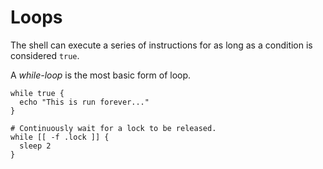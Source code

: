 # Loops

The shell can execute a series of instructions for as long as a condition is considered `true`.

A _while-loop_ is the most basic form of loop.

```pjsh
while true {
  echo "This is run forever..."
}
```

```pjsh
# Continuously wait for a lock to be released.
while [[ -f .lock ]] {
  sleep 2
}
```
